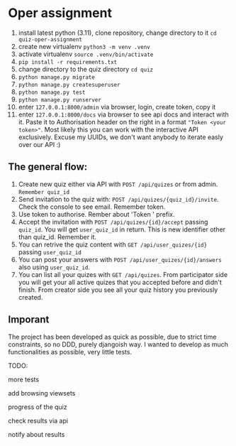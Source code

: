 # Oper assignment

1. install latest python (3.11), clone repository, change directory to it `cd quiz-oper-assignment`
2. create new virtualenv `python3 -m venv .venv`
3. activate virtualenv `source .venv/bin/activate`
4. `pip install -r requirements.txt`
5. change directory to the quiz directory `cd quiz`
6. `python manage.py migrate`
7. `python manage.py createsuperuser`
8. `python manage.py test`
9. `python manage.py runserver`
10. enter `127.0.0.1:8000/admin` via browser, login, create token, copy it
11. enter `127.0.0.1:8000/docs` via browser to see api docs and interact with it. Paste it to Authorisation header on the right in a format `"Token <your token>"`. Most likely this you can work with the interactive API exclusively. Excuse my UUIDs, we don't want anybody to iterate easly over our API :)

## The general flow:

1. Create new quiz either via API with `POST /api/quizes` or from admin. `Remember quiz_id`
2. Send invitation to the quiz with: `POST /api/quizes/{quiz_id}/invite`. Check the console to see email. Remember token.
3. Use token to authorise. Rember about 'Token ' prefix.
4. Accept the invitation with `POST /api/quizes/{id}/accept` passing `quiz_id`. You will get `user_quiz_id` in return. This is new identifier other than quiz_id. Remember it.
5. You can retrive the quiz content with `GET /api/user_quizes/{id}` passing `user_quiz_id`
6. You can post your answers with `POST /api/user_quizes/{id}/answers` also using `user_quiz_id`.
7. You can list all your quizes with `GET /api/quizes`. From participator side you will get your all active quizes that you accepted before and didn't finish. From creator side you see all your quiz history you previously created.

## Imporant

The project has been developed as quick as possible, due to strict time constraints, so no DDD, purely djangoish way. I wanted to develop as much functionalities as possible, very little tests.

TODO:

more tests

add browsing viewsets

progress of the quiz

check results via api

notify about results
